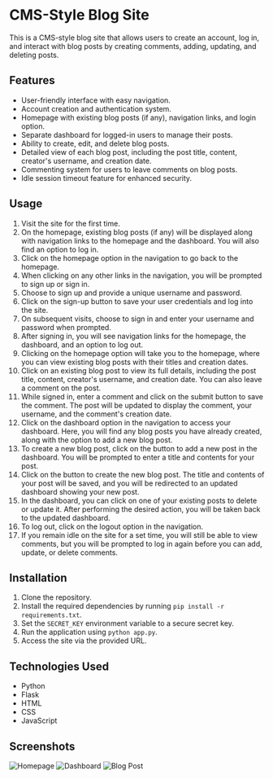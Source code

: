 # CMS-Style Blog Site

This is a CMS-style blog site that allows users to create an account, log in, and interact with blog posts by creating comments, adding, updating, and deleting posts.

## Features

- User-friendly interface with easy navigation.
- Account creation and authentication system.
- Homepage with existing blog posts (if any), navigation links, and login option.
- Separate dashboard for logged-in users to manage their posts.
- Ability to create, edit, and delete blog posts.
- Detailed view of each blog post, including the post title, content, creator's username, and creation date.
- Commenting system for users to leave comments on blog posts.
- Idle session timeout feature for enhanced security.

## Usage

1. Visit the site for the first time.
2. On the homepage, existing blog posts (if any) will be displayed along with navigation links to the homepage and the dashboard. You will also find an option to log in.
3. Click on the homepage option in the navigation to go back to the homepage.
4. When clicking on any other links in the navigation, you will be prompted to sign up or sign in.
5. Choose to sign up and provide a unique username and password.
6. Click on the sign-up button to save your user credentials and log into the site.
7. On subsequent visits, choose to sign in and enter your username and password when prompted.
8. After signing in, you will see navigation links for the homepage, the dashboard, and an option to log out.
9. Clicking on the homepage option will take you to the homepage, where you can view existing blog posts with their titles and creation dates.
10. Click on an existing blog post to view its full details, including the post title, content, creator's username, and creation date. You can also leave a comment on the post.
11. While signed in, enter a comment and click on the submit button to save the comment. The post will be updated to display the comment, your username, and the comment's creation date.
12. Click on the dashboard option in the navigation to access your dashboard. Here, you will find any blog posts you have already created, along with the option to add a new blog post.
13. To create a new blog post, click on the button to add a new post in the dashboard. You will be prompted to enter a title and contents for your post.
14. Click on the button to create the new blog post. The title and contents of your post will be saved, and you will be redirected to an updated dashboard showing your new post.
15. In the dashboard, you can click on one of your existing posts to delete or update it. After performing the desired action, you will be taken back to the updated dashboard.
16. To log out, click on the logout option in the navigation.
17. If you remain idle on the site for a set time, you will still be able to view comments, but you will be prompted to log in again before you can add, update, or delete comments.

## Installation

1. Clone the repository.
2. Install the required dependencies by running `pip install -r requirements.txt`.
3. Set the `SECRET_KEY` environment variable to a secure secret key.
4. Run the application using `python app.py`.
5. Access the site via the provided URL.

## Technologies Used

- Python
- Flask
- HTML
- CSS
- JavaScript

## Screenshots

![Homepage](/path/to/homepage.png)
![Dashboard](/path/to/dashboard.png)
![Blog Post](/path/to/blogpost.png)


